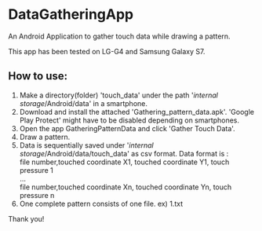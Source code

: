 # DataGatheringApp

An Android Application to gather touch data while drawing a pattern.

This app has been tested on LG-G4 and Samsung Galaxy S7.

## How to use:  

1. Make a directory(folder) 'touch_data' under the path '*internal storage*/Android/data' in a smartphone.
2. Download and install the attached 'Gathering_pattern_data.apk'. 'Google Play Protect' might have to be disabled depending on smartphones.  
3. Open the app GatheringPatternData and click 'Gather Touch Data'. 
4. Draw a pattern.
5. Data is sequentially saved under '*internal storage*/Android/data/touch_data' as csv format.
Data format is :  
file number,touched coordinate X1, touched coordinate Y1, touch pressure 1  
...   
file number,touched coordinate Xn, touched coordinate Yn, touch pressure n  
6. One complete pattern consists of one file. ex) 1.txt  

  Thank you!  
